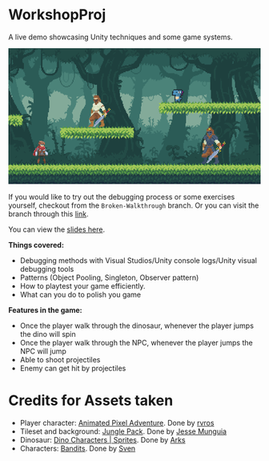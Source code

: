# WorkshopProj

A live demo showcasing Unity techniques and some game systems. 

![Demo gif](https://github.com/LapisRaider/WorkshopProj/blob/main/OtherAssets/Demo.gif)

If you would like to try out the debugging process or some exercises yourself, checkout from the `Broken-Walkthrough` branch. Or you can visit the branch through this [link](https://github.com/LapisRaider/WorkshopProj/tree/Broken-Walkthrough).

You can view the [slides here](https://docs.google.com/presentation/d/1eL6EjJ6h3Mx0KKI-RPNITw4Er59xdcnRATbmQZvVkeI/edit#slide=id.g12e52ca1a74_0_31).

**Things covered:**
* Debugging methods with Visual Studios/Unity console logs/Unity visual debugging tools
* Patterns (Object Pooling, Singleton, Observer pattern)
* How to playtest your game efficiently.
* What can you do to polish you game

**Features in the game:**
* Once the player walk through the dinosaur, whenever the player jumps the dino will spin
* Once the player walk through the NPC, whenever the player jumps the NPC will jump
* Able to shoot projectiles
* Enemy can get hit by projectiles

# Credits for Assets taken
* Player character: [Animated Pixel Adventure](https://rvros.itch.io/animated-pixel-hero). Done by [rvros](https://rvros.itch.io/)
* Tileset and background: [Jungle Pack](https://rvros.itch.io/). Done by [Jesse Munguia](https://jesse-m.itch.io/)
* Dinosaur: [Dino Characters | Sprites](https://arks.itch.io/dino-characters). Done by [Arks](https://arks.itch.io/)
* Characters: [Bandits](https://sventhole.itch.io/bandits). Done by [Sven](https://sventhole.itch.io/)
